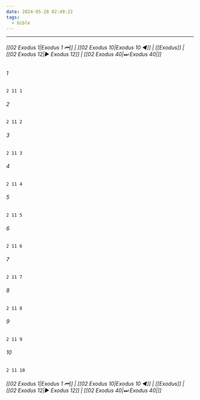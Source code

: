 ```yaml
---
date: 2024-05-28 02:49:22
tags:
  - bible
---
```

___

###### [[02 Exodus 1|Exodus 1 ⏮]] | [[02 Exodus 10|Exodus 10 ◀]] | [[Exodus]] | [[02 Exodus 12|▶ Exodus 12]] | [[02 Exodus 40|⏭ Exodus 40|]]

###### 1
``` verse
2 11 1 
```
###### 2
``` verse
2 11 2 
```
###### 3
``` verse
2 11 3 
```
###### 4
``` verse
2 11 4 
```
###### 5
``` verse
2 11 5 
```
###### 6
``` verse
2 11 6 
```
###### 7
``` verse
2 11 7 
```
###### 8
``` verse
2 11 8 
```
###### 9
``` verse
2 11 9 
```
###### 10
``` verse
2 11 10 
```

###### [[02 Exodus 1|Exodus 1 ⏮]] | [[02 Exodus 10|Exodus 10 ◀]] | [[Exodus]] | [[02 Exodus 12|▶ Exodus 12]] | [[02 Exodus 40|⏭ Exodus 40|]]

